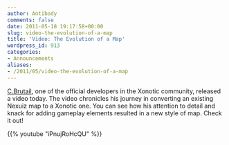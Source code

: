 ```yaml
---
author: Antibody
comments: false
date: 2011-05-18 19:17:58+00:00
slug: video-the-evolution-of-a-map
title: 'Video: The Evolution of a Map'
wordpress_id: 913
categories:
- Announcements
aliases:
- /2011/05/video-the-evolution-of-a-map
---
```


[C.Brutail](http://forums.xonotic.org/member.php?action=profile&uid=15), one of the official developers in the Xonotic community, released a video today. The video chronicles his journey in converting an existing Nexuiz map to a Xonotic one. You can see how his attention to detail and knack for adding gameplay elements resulted in a new style of map. Check it out!

{{% youtube "iPnujRoHcQU" %}}
